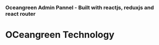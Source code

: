 ### Oceangreen Admin Pannel - Built with reactjs, reduxjs and react router 
# OCeangreen Technology
